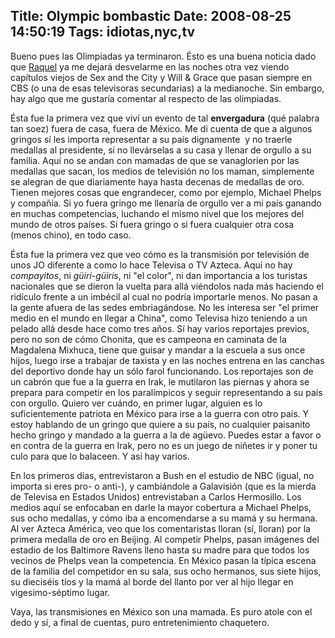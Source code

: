 Title: Olympic bombastic
Date: 2008-08-25 14:50:19
Tags: idiotas,nyc,tv
---
Bueno pues las Olimpiadas ya terminaron. Ésto es una buena noticia dado que <a href="http://maggit.com.mx/">Raquel</a> ya me dejará desvelarme en las noches otra vez viendo capítulos viejos de Sex and the City y Will &amp; Grace que pasan siempre en CBS (o una de esas televisoras secundarias) a la medianoche. Sin embargo, hay algo que me gustaría comentar al respecto de las olimpiadas.

Ésta fue la primera vez que viví un evento de tal <strong>envergadura</strong> (qué palabra tan soez) fuera de casa, fuera de México. Me di cuenta de que a algunos gringos sí les importa representar a su país dignamente  y no traerle medallas al presidente, si no llevárselas a su casa y llenar de orgullo a su familia. Aquí no se andan con mamadas de que se vanaglorien por las medallas que sacan, los medios de televisión no los maman, simplemente se alegran de que diariamente haya hasta decenas de medallas de oro. Tienen mejores cosas que engrandecer, como por ejemplo, Michael Phelps y compañía. Si yo fuera gringo me llenaría de orgullo ver a mi país ganando en muchas competencias, luchando el mismo nivel que los mejores del mundo de otros países. Si fuera gringo o si fuera cualquier otra cosa (menos chino), en todo caso.

Ésta fue la primera vez que veo cómo es la transmisión por televisión de unos JO diferente a como lo hace Televisa o TV Azteca. Aquí no hay <em>compayitos</em>, ni <em>güiri-güiris</em>, ni "el color", ni dan importancia a los turistas nacionales que se dieron la vuelta para allá viéndolos nada más haciendo el ridículo frente a un imbécil al cual no podría importarle menos. No pasan a la gente afuera de las sedes embriagándose. No les interesa ser "el primer medio en el mundo en llegar a China", como Televisa hizo teniendo a un pelado allá desde hace como tres años. Sí hay varios reportajes previos, pero no son de cómo Chonita, que es campeona en caminata de la Magdalena Mixhuca, tiene que guisar y mandar a la escuela a sus once hijos, luego irse a trabajar de taxista y en las noches entrena en las canchas del deportivo donde hay un sólo farol funcionando. Los reportajes son de un cabrón que fue a la guerra en Irak, le mutilaron las piernas y ahora se prepara para competir en los paralímpicos y seguir representando a su país con orgullo. Quiero ver cuándo, en primer lugar, alguien es lo suficientemente patriota en México para irse a la guerra con otro país. Y estoy hablando de un gringo que quiere a su país, no cualquier paisanito hecho gringo y mandado a la guerra a la de agüevo. Puedes estar a favor o en contra de la guerra en Irak, pero no es un juego de niñetes ir y poner tu culo para que lo balaceen. Y así hay varios.

En los primeros días, entrevistaron a Bush en el estudio de NBC (igual, no importa si eres pro- o anti-), y cambiándole a Galavisión (que es la mierda de Televisa en Estados Unidos) entrevistaban a Carlos Hermosillo. Los medios aquí se enfocaban en darle la mayor cobertura a Michael Phelps, sus ocho medallas, y cómo iba a encomendarse a su mamá y su hermana. Al ver Azteca América, veo que los comentaristas lloran (sí, lloran) por la primera medalla de oro en Beijing. Al competir Phelps, pasan imágenes del estadio de los Baltimore Ravens lleno hasta su madre para que todos los vecinos de Phelps vean la competencia. En México pasan la típica escena de la familia del competidor en su sala, sus ocho hermanos, sus siete hijos, su dieciséis tíos y la mamá al borde del llanto por ver al hijo llegar en vigesimo-séptimo lugar.

Vaya, las transmisiones en México son una mamada. Es puro atole con el dedo y sí, a final de cuentas, puro entretenimiento chaquetero.